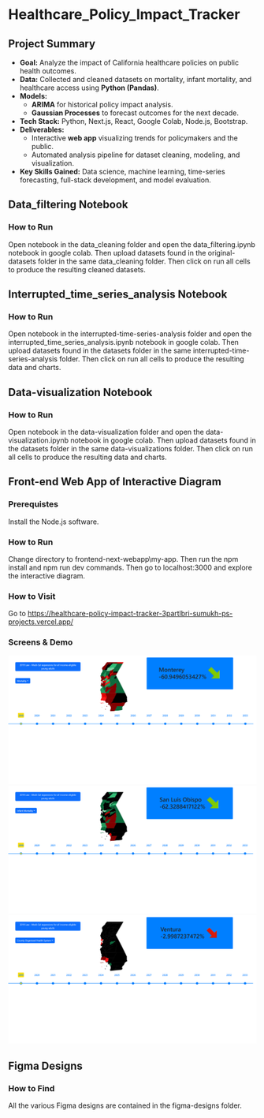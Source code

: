 # Healthcare_Policy_Impact_Tracker

## Project Summary
- **Goal:** Analyze the impact of California healthcare policies on public health outcomes.  
- **Data:** Collected and cleaned datasets on mortality, infant mortality, and healthcare access using **Python (Pandas)**.  
- **Models:**  
  - **ARIMA** for historical policy impact analysis.  
  - **Gaussian Processes** to forecast outcomes for the next decade.  
- **Tech Stack:** Python, Next.js, React, Google Colab, Node.js, Bootstrap.  
- **Deliverables:**  
  - Interactive **web app** visualizing trends for policymakers and the public.  
  - Automated analysis pipeline for dataset cleaning, modeling, and visualization.  
- **Key Skills Gained:** Data science, machine learning, time-series forecasting, full-stack development, and model evaluation.
## Data_filtering Notebook

### How to Run

Open notebook in the data_cleaning folder and open the data_filtering.ipynb notebook
in google colab.
Then upload datasets found in the original-datasets folder in the same data_cleaning folder.
Then click on run all cells to produce the resulting cleaned datasets.

## Interrupted_time_series_analysis Notebook

### How to Run

Open notebook in the interrupted-time-series-analysis folder and open the interrupted_time_series_analysis.ipynb notebook
in google colab.
Then upload datasets found in the datasets folder in the same interrupted-time-series-analysis folder.
Then click on run all cells to produce the resulting data and charts.

## Data-visualization Notebook

### How to Run

Open notebook in the data-visualization folder and open the data-visualization.ipynb notebook
in google colab.
Then upload datasets found in the datasets folder in the same data-visualizations folder.
Then click on run all cells to produce the resulting data and charts.

## Front-end Web App of Interactive Diagram

### Prerequistes

Install the Node.js software.

### How to Run

Change directory to frontend-next-webapp\my-app. Then run the npm install and npm run dev commands. Then go to localhost:3000 and explore the interactive diagram.

### How to Visit
Go to https://healthcare-policy-impact-tracker-3partlbri-sumukh-ps-projects.vercel.app/

### Screens & Demo
![Screenshot Placeholder](frontend-next-webapp/my-app/frontend-images/image1.png)
![Screenshot Placeholder](frontend-next-webapp/my-app/frontend-images/image2.png)
![Screenshot Placeholder](frontend-next-webapp/my-app/frontend-images/image3.png)

## Figma Designs

### How to Find

All the various Figma designs are contained in the figma-designs folder.


